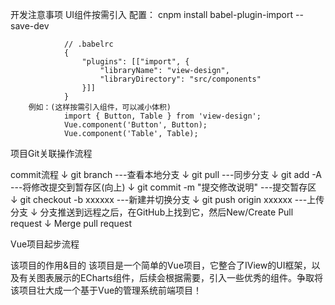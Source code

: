 开发注意事项
    UI组件按需引入
        配置：  cnpm install babel-plugin-import --save-dev

                // .babelrc
                {
                    "plugins": [["import", {
                        "libraryName": "view-design",
                        "libraryDirectory": "src/components"
                    }]]
                }
        例如：(这样按需引入组件，可以减小体积)
                import { Button, Table } from 'view-design';
                Vue.component('Button', Button);
                Vue.component('Table', Table);
        
项目Git关联操作流程

commit流程
    ↓	git branch							---查看本地分支
    ↓	git pull							---同步分支
    ↓	git add -A							---将修改提交到暂存区(向上)
    ↓	git commit -m "提交修改说明"		 ---提交暂存区
    ↓	git checkout -b xxxxxx				---新建并切换分支
    ↓	git push origin xxxxxx				---上传分支
    ↓	分支推送到远程之后，在GitHub上找到它，然后New/Create Pull request
    ↓	Merge pull request

Vue项目起步流程

该项目的作用&目的
    该项目是一个简单的Vue项目，它整合了IView的UI框架，以及有关图表展示的ECharts组件，后续会根据需要，引入一些优秀的组件。争取将该项目壮大成一个基于Vue的管理系统前端项目！